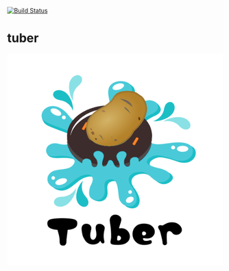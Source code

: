 [![Build Status](https://dev.azure.com/freshly-oss/tuber/_apis/build/status/Freshly.tuber?branchName=master)](https://dev.azure.com/freshly-oss/tuber/_build/latest?definitionId=1&branchName=master)
# tuber 

![logo](logo.png)